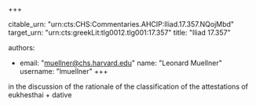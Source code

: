 +++


citable_urn: "urn:cts:CHS:Commentaries.AHCIP:Iliad.17.357.NQojMbd"
target_urn: "urn:cts:greekLit:tlg0012.tlg001:17.357"
title: "Iliad 17.357"

authors:
- email: "muellner@chs.harvard.edu"
  name: "Leonard Muellner"
  username: "lmuellner"
+++

<p>in the discussion of the rationale of the classification of the attestations of eukhesthai + dative</p>
